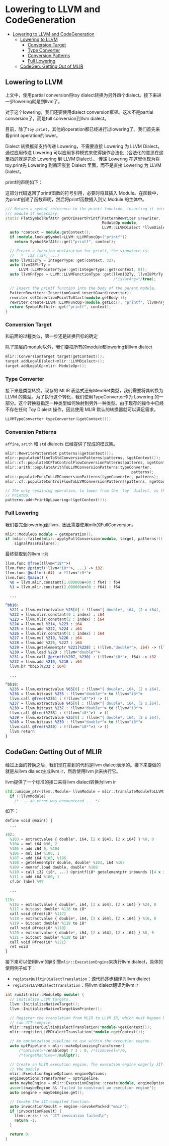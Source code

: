 # Lowering to LLVM and CodeGeneration

- [Lowering to LLVM and CodeGeneration](#lowering-to-llvm-and-codegeneration)
  - [Lowering to LLVM](#lowering-to-llvm)
    - [Conversion Target](#conversion-target)
    - [Type Converter](#type-converter)
    - [Conversion Patterns](#conversion-patterns)
    - [Full Lowering](#full-lowering)
  - [CodeGen: Getting Out of MLIR](#codegen-getting-out-of-mlir)

## Lowering to LLVM

上文中，使用partial conversion将toy dialect转换为另外四个dialect。接下来进一步lowering就是到llvm了。

对于这个lowering，我们还要使用dialect conversion框架。这次不是partial conversion了，而是full conversion到llvm dialect。

目前，除了`toy.print`，其他的operation都已经进行过lowering了。我们首先来看print operation的lower。

Dialect 转换框架支持传递 Lowering，不需要直接 Lowering 为 LLVM Dialect。通过应用传递 Lowering 可以应用多种模式来使得操作合法化（合法化的意思在这里指的就是完全 Lowering 到 LLVM Dialect）。 传递 Lowering 在这里体现为将toy.print先 Lowering 到循环嵌套 Dialect 里面，而不是直接 Lowering 为 LLVM Dialect。

printf的声明如下：

这部分代码返回了printf函数的符号引用，必要时将其插入 Module。在函数中，为printf创建了函数声明，然后将printf函数插入到父 Module 的主体中。

```c++
/// Return a symbol reference to the printf function, inserting it into the
/// module if necessary.
static FlatSymbolRefAttr getOrInsertPrintf(PatternRewriter &rewriter,
                                           ModuleOp module,
                                           LLVM::LLVMDialect *llvmDialect) {
  auto *context = module.getContext();
  if (module.lookupSymbol<LLVM::LLVMFuncOp>("printf"))
    return SymbolRefAttr::get("printf", context);

  // Create a function declaration for printf, the signature is:
  //   * `i32 (i8*, ...)`
  auto llvmI32Ty = IntegerType::get(context, 32);
  auto llvmI8PtrTy =
      LLVM::LLVMPointerType::get(IntegerType::get(context, 8));
  auto llvmFnType = LLVM::LLVMFunctionType::get(llvmI32Ty, llvmI8PtrTy,
                                                /*isVarArg=*/true);

  // Insert the printf function into the body of the parent module.
  PatternRewriter::InsertionGuard insertGuard(rewriter);
  rewriter.setInsertionPointToStart(module.getBody());
  rewriter.create<LLVM::LLVMFuncOp>(module.getLoc(), "printf", llvmFnType);
  return SymbolRefAttr::get("printf", context);
}
```

### Conversion Target

和前面的过程类似，第一步还是转换目标的确定

除了顶层的module以外，我们要把所有的module都lowering到llvm dialect

```c++
mlir::ConversionTarget target(getContext());
target.addLegalDialect<mlir::LLVMDialect>();
target.addLegalOp<mlir::ModuleOp>();
```

### Type Converter

接下来是类型转换。现存的 MLIR 表达式还有MemRef类型，我们需要将其转换为 LLVM 的类型。为了执行这个转化，我们使用TypeConverter作为 Lowering 的一部分。这个转换器指定一种类型如何映射到另外一种类型。由于现存的操作中已经不存在任何 Toy Dialect 操作，因此使用 MLIR 默认的转换器就可以满足需求。

```c++
LLVMTypeConverter typeConverter(&getContext());
```

### Conversion Patterns

`affine`, `arith` 和 `std` dialects 已经提供了现成的模式集。

```c++
mlir::RewritePatternSet patterns(&getContext());
mlir::populateAffineToStdConversionPatterns(patterns, &getContext());
mlir::cf::populateSCFToControlFlowConversionPatterns(patterns, &getContext());
mlir::arith::populateArithToLLVMConversionPatterns(typeConverter,
                                                        patterns);
mlir::populateFuncToLLVMConversionPatterns(typeConverter, patterns);
mlir::cf::populateControlFlowToLLVMConversionPatterns(patterns, &getContext());

// The only remaining operation, to lower from the `toy` dialect, is the
// PrintOp.
patterns.add<PrintOpLowering>(&getContext());
```

### Full Lowering

我们要完全lowering到llvm，因此需要使用mlir的FullConversion。

```c++
mlir::ModuleOp module = getOperation();
if (mlir::failed(mlir::applyFullConversion(module, target, patterns)))
    signalPassFailure();
```

最终获取到的llvm ir为

```llvm
llvm.func @free(!llvm<"i8*">)
llvm.func @printf(!llvm<"i8*">, ...) -> i32
llvm.func @malloc(i64) -> !llvm<"i8*">
llvm.func @main() {
  %0 = llvm.mlir.constant(1.000000e+00 : f64) : f64
  %1 = llvm.mlir.constant(2.000000e+00 : f64) : f64

  ...

^bb16:
  %221 = llvm.extractvalue %25[0] : !llvm<"{ double*, i64, [2 x i64], [2 x i64] }">
  %222 = llvm.mlir.constant(0 : index) : i64
  %223 = llvm.mlir.constant(2 : index) : i64
  %224 = llvm.mul %214, %223 : i64
  %225 = llvm.add %222, %224 : i64
  %226 = llvm.mlir.constant(1 : index) : i64
  %227 = llvm.mul %219, %226 : i64
  %228 = llvm.add %225, %227 : i64
  %229 = llvm.getelementptr %221[%228] : (!llvm."double*">, i64) -> !llvm<"f64*">
  %230 = llvm.load %229 : !llvm<"double*">
  %231 = llvm.call @printf(%207, %230) : (!llvm<"i8*">, f64) -> i32
  %232 = llvm.add %219, %218 : i64
  llvm.br ^bb15(%232 : i64)

  ...

^bb18:
  %235 = llvm.extractvalue %65[0] : !llvm<"{ double*, i64, [2 x i64], [2 x i64] }">
  %236 = llvm.bitcast %235 : !llvm<"double*"> to !llvm<"i8*">
  llvm.call @free(%236) : (!llvm<"i8*">) -> ()
  %237 = llvm.extractvalue %45[0] : !llvm<"{ double*, i64, [2 x i64], [2 x i64] }">
  %238 = llvm.bitcast %237 : !llvm<"double*"> to !llvm<"i8*">
  llvm.call @free(%238) : (!llvm<"i8*">) -> ()
  %239 = llvm.extractvalue %25[0] : !llvm<"{ double*, i64, [2 x i64], [2 x i64] }">
  %240 = llvm.bitcast %239 : !llvm<"double*"> to !llvm<"i8*">
  llvm.call @free(%240) : (!llvm<"i8*">) -> ()
  llvm.return
}
```

## CodeGen: Getting Out of MLIR

经过上面的转换之后，我们现在拿到的代码是llvm dialect表示的。接下来要做的就是从llvm dialect生成llvm ir，然后使用llvm jit来执行它。

llvm提供了一个标准的接口来将llvm dialect转换为llvm ir

```c++
std::unique_ptr<llvm::Module> llvmModule = mlir::translateModuleToLLVMIR(module);
  if (!llvmModule)
    /* ... an error was encountered ... */
```

如下：

```python
define void @main() {
  ...

102:
  %103 = extractvalue { double*, i64, [2 x i64], [2 x i64] } %8, 0
  %104 = mul i64 %96, 2
  %105 = add i64 0, %104
  %106 = mul i64 %100, 1
  %107 = add i64 %105, %106
  %108 = getelementptr double, double* %103, i64 %107
  %109 = memref.load double, double* %108
  %110 = call i32 (i8*, ...) @printf(i8* getelementptr inbounds ([4 x i8], [4 x i8]* @frmt_spec, i64 0, i64 0), double %109)
  %111 = add i64 %100, 1
  cf.br label %99

  ...

115:
  %116 = extractvalue { double*, i64, [2 x i64], [2 x i64] } %24, 0
  %117 = bitcast double* %116 to i8*
  call void @free(i8* %117)
  %118 = extractvalue { double*, i64, [2 x i64], [2 x i64] } %16, 0
  %119 = bitcast double* %118 to i8*
  call void @free(i8* %119)
  %120 = extractvalue { double*, i64, [2 x i64], [2 x i64] } %8, 0
  %121 = bitcast double* %120 to i8*
  call void @free(i8* %121)
  ret void
}
```

接下来可以使用llvm的jit引擎`mlir::ExecutionEngine`来执行llvm dialect，具体的使用例子如下：

- `registerBuiltinDialectTranslation`：源代码逐步翻译为llvm dialect
- `registerLLVMDialectTranslation`：将llvm dialect翻译为llvm ir

```c++
int runJit(mlir::ModuleOp module) {
  // Initialize LLVM targets.
  llvm::InitializeNativeTarget();
  llvm::InitializeNativeTargetAsmPrinter();

  // Register the translation from MLIR to LLVM IR, which must happen before we
  // can JIT-compile.
  mlir::registerBuiltinDialectTranslation(*module->getContext());
  mlir::registerLLVMDialectTranslation(*module->getContext());

  // An optimization pipeline to use within the execution engine.
  auto optPipeline = mlir::makeOptimizingTransformer(
      /*optLevel=*/enableOpt ? 3 : 0, /*sizeLevel=*/0,
      /*targetMachine=*/nullptr);

  // Create an MLIR execution engine. The execution engine eagerly JIT-compiles
  // the module.
  mlir::ExecutionEngineOptions engineOptions;
  engineOptions.transformer = optPipeline;
  auto maybeEngine = mlir::ExecutionEngine::create(module, engineOptions);
  assert(maybeEngine && "failed to construct an execution engine");
  auto &engine = maybeEngine.get();

  // Invoke the JIT-compiled function.
  auto invocationResult = engine->invokePacked("main");
  if (invocationResult) {
    llvm::errs() << "JIT invocation failed\n";
    return -1;
  }

  return 0;
}
```

